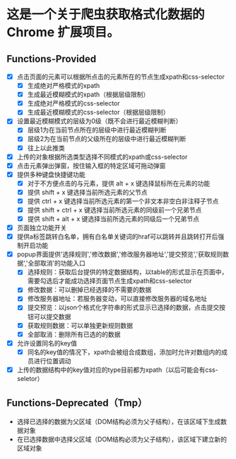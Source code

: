 # 这是一个关于爬虫获取格式化数据的 Chrome 扩展项目。

## Functions-Provided

- [x] 点击页面的元素可以根据所点击的元素所在的节点生成xpath和css-selector
  - [x] 生成绝对严格模式的xpath
  - [x] 生成最近模糊模式的xpath（根据层级限制）
  - [x] 生成绝对严格模式的css-selector
  - [x] 生成最近模糊模式的css-selector（根据层级限制）
- [x] 设置最近模糊模式的层级为0级（既不会进行最近模糊判断）
  - [x] 层级1为在当前节点所在的层级中进行最近模糊判断
  - [x] 层级2为在当前节点的父级所在的层级中进行最近模糊判断
  - [x] 往上以此推类
- [x] 上传的对象根据所选类型选择不同模式的xpath或css-selector
- [x] 点击元素弹出弹窗，按住输入框的特定区域可拖动弹窗
- [x] 提供多种键盘快捷键功能
  - [x] 对于不方便点击的与元素，提供 alt + x 键选择鼠标所在元素的功能
  - [x] 提供 shift + x 键选择当前所选元素的父节点
  - [x] 提供 ctrl + x 键选择当前所选元素的第一个非文本非空白非注释子节点
  - [x] 提供 shift + ctrl + x 键选择当前所选元素的同级前一个兄弟节点
  - [x] 提供 shift + alt + x 键选择当前所选元素的同级后一个兄弟节点
- [x] 页面独立功能开关
- [x] 提供a标签跳转白名单，拥有白名单关键词的hraf可以跳转并且跳转打开后强制开启功能
- [x] popup界面提供'选择规则','修改数据','修改服务器地址','提交预览','获取规则数据','全部取消'的功能入口
  - [x] 选择规则：获取后台提供的特定数据结构，以table的形式显示在页面中，需要勾选后才能成功选择页面节点生成xpath和css-selector
  - [x] 修改数据：可以删掉已经选择的不需要的数据
  - [x] 修改服务器地址：若服务器变动，可以直接修改服务器的域名地址
  - [x] 提交预览：以json个格式化字符串的形式显示已选择的数据，点击提交按钮可以提交数据
  - [x] 获取规则数据：可以单独更新规则数据
  - [x] 全部取消：删除所有已选的的数据
- [x] 允许设置同名的key值
  - [x] 同名的key值的情况下，xpath会被组合成数组，添加时允许对数组内的成员进行位置调动
- [x] 上传的数据结构中的key值对应的type目前都为xpath（以后可能会有css-seletor）

## Functions-Deprecated（Tmp）

- 选择已选择的数据为父区域（DOM结构必须为父子结构），在该区域下生成数据对象
- 在已选择数据中选择父区域（DOM结构必须为父子结构），该区域下建立新的区域对象